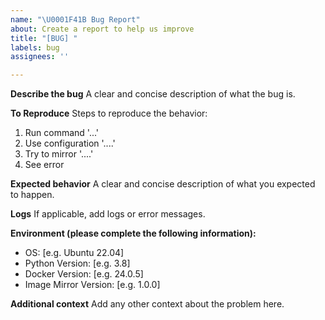```yaml
---
name: "\U0001F41B Bug Report"
about: Create a report to help us improve
title: "[BUG] "
labels: bug
assignees: ''

---
```


**Describe the bug**
A clear and concise description of what the bug is.

**To Reproduce**
Steps to reproduce the behavior:
1. Run command '...'
2. Use configuration '....'
3. Try to mirror '....'
4. See error

**Expected behavior**
A clear and concise description of what you expected to happen.

**Logs**
If applicable, add logs or error messages.

**Environment (please complete the following information):**
 - OS: [e.g. Ubuntu 22.04]
 - Python Version: [e.g. 3.8]
 - Docker Version: [e.g. 24.0.5]
 - Image Mirror Version: [e.g. 1.0.0]

**Additional context**
Add any other context about the problem here.
